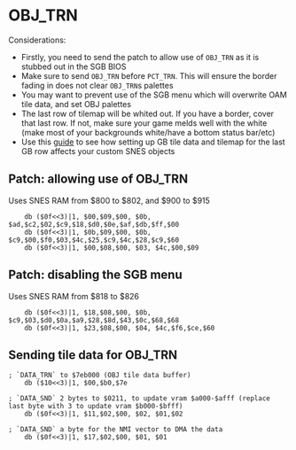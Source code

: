 # OBJ_TRN

Considerations:

* Firstly, you need to send the patch to allow use of `OBJ_TRN` as it is stubbed out in the SGB BIOS
* Make sure to send `OBJ_TRN` before `PCT_TRN`. This will ensure the border fading in does not clear `OBJ_TRN`s palettes
* You may want to prevent use of the SGB menu which will overwrite OAM tile data, and set OBJ palettes
* The last row of tilemap will be whited out. If you have a border, cover that last row. If not, make sure your game melds well with the white (make most of your backgrounds white/have a bottom status bar/etc)
* Use this [guide](https://gbdev.io/pandocs/SGB_Command_Border.html#sgb-command-18--obj_trn) to see how setting up GB tile data and tilemap for the last GB row affects your custom SNES objects

## Patch: allowing use of OBJ_TRN

Uses SNES RAM from $800 to $802, and $900 to $915

```
    db ($0f<<3)|1, $00,$09,$00, $0b, $ad,$c2,$02,$c9,$18,$d0,$0e,$af,$db,$ff,$00
    db ($0f<<3)|1, $0b,$09,$00, $0b, $c9,$00,$f0,$03,$4c,$25,$c9,$4c,$28,$c9,$60
    db ($0f<<3)|1, $00,$08,$00, $03, $4c,$00,$09
```

## Patch: disabling the SGB menu

Uses SNES RAM from $818 to $826

```
    db ($0f<<3)|1, $18,$08,$00, $0b, $c9,$03,$d0,$0a,$a9,$28,$8d,$43,$0c,$68,$68
    db ($0f<<3)|1, $23,$08,$00, $04, $4c,$f6,$ce,$60
```

## Sending tile data for OBJ_TRN

```
; `DATA_TRN` to $7eb000 (OBJ tile data buffer)
    db ($10<<3)|1, $00,$b0,$7e

; `DATA_SND` 2 bytes to $0211, to update vram $a000-$afff (replace last byte with 3 to update vram $b000-$bfff)
    db ($0f<<3)|1, $11,$02,$00, $02, $01,$02

; `DATA_SND` a byte for the NMI vector to DMA the data
    db ($0f<<3)|1, $17,$02,$00, $01, $01
```
